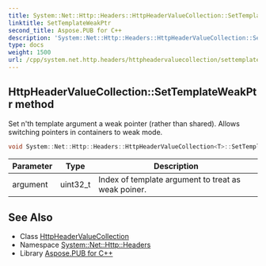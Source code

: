 ```yaml
---
title: System::Net::Http::Headers::HttpHeaderValueCollection::SetTemplateWeakPtr method
linktitle: SetTemplateWeakPtr
second_title: Aspose.PUB for C++
description: 'System::Net::Http::Headers::HttpHeaderValueCollection::SetTemplateWeakPtr method. Set n''th template argument a weak pointer (rather than shared). Allows switching pointers in containers to weak mode in C++.'
type: docs
weight: 1500
url: /cpp/system.net.http.headers/httpheadervaluecollection/settemplateweakptr/
---
```

## HttpHeaderValueCollection::SetTemplateWeakPtr method


Set n'th template argument a weak pointer (rather than shared). Allows switching pointers in containers to weak mode.

```cpp
void System::Net::Http::Headers::HttpHeaderValueCollection<T>::SetTemplateWeakPtr(uint32_t argument) override
```


| Parameter | Type | Description |
| --- | --- | --- |
| argument | uint32_t | Index of template argument to treat as weak poiner. |

## See Also

* Class [HttpHeaderValueCollection](../)
* Namespace [System::Net::Http::Headers](../../)
* Library [Aspose.PUB for C++](../../../)
